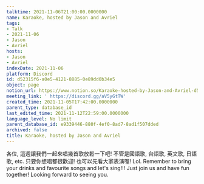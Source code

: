 ```yaml
---
talktime: 2021-11-06T21:00:00.0000000
name: Karaoke, hosted by Jason and Avriel
tags:
- Talk
- 2021-11-06
- Jason
- Avriel
hosts:
- Jason
- Avriel
indexDate: 2021-11-06
platform: Discord
id: d52315f6-a0e5-4121-8885-0e89dd0b34e5
object: page
notion_url: https://www.notion.so/Karaoke-hosted-by-Jason-and-Avriel-d52315f6a0e5412188850e89dd0b34e5
meeting_link: ' https://discord.gg/aV5yGtTW'
created_time: 2021-11-05T17:42:00.0000000
parent_type: database_id
last_edited_time: 2021-11-12T22:59:00.0000000
language_level: No limit
parent_database_id: e9339446-880f-4ef0-8ad7-8ad1f507dded
archived: false
title: Karaoke, hosted by Jason and Avriel
---
```





各位, 這週讓我們一起來唱幾首歌放鬆一下吧! 不管是國語歌, 台語歌, 英文歌, 日語歌, etc. 只要你想唱都很歡迎! 也可以先看大家表演喔! Lol. 
Remember to bring your drinks and favourite songs and let's sing!!!
Just join us and have fun together! Looking forward to seeing you.









